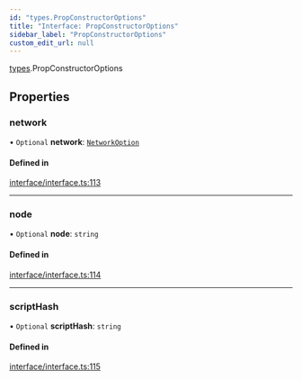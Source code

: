 ```yaml
---
id: "types.PropConstructorOptions"
title: "Interface: PropConstructorOptions"
sidebar_label: "PropConstructorOptions"
custom_edit_url: null
---
```


[types](../namespaces/types.md).PropConstructorOptions

## Properties

### network

• `Optional` **network**: [`NetworkOption`](../enums/types.NetworkOption.md)

#### Defined in

[interface/interface.ts:113](https://github.com/CityOfZion/isengard/blob/f78053a/sdk/src/interface/interface.ts#L113)

___

### node

• `Optional` **node**: `string`

#### Defined in

[interface/interface.ts:114](https://github.com/CityOfZion/isengard/blob/f78053a/sdk/src/interface/interface.ts#L114)

___

### scriptHash

• `Optional` **scriptHash**: `string`

#### Defined in

[interface/interface.ts:115](https://github.com/CityOfZion/isengard/blob/f78053a/sdk/src/interface/interface.ts#L115)
